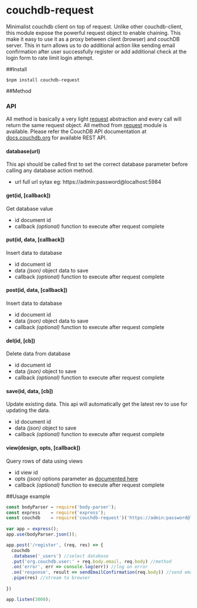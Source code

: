 # couchdb-request
Minimalist couchdb client on top of request.
Unlike other couchdb-client, this module expose the powerful request object to enable chaining. 
This make it easy to use it as a proxy between client (browser) and couchDB server. 
This in turn allows us to do additional action like sending email confirmation after user successfully register or add additional check at the login form to rate limit login attempt.


##Install

    $npm install couchdb-request


##Method

### API
All method is basically a very light [request](https://www.npmjs.com/package/request) abstraction and every call will
return the same request object. All method from [request](https://www.npmjs.com/package/request) module is available.
Please refer the CouchDB API documentation at [docs.couchdb.org](http://docs.couchdb.org/en/1.6.1/http-api.html) for available
REST API.

#### database(url)
This api should be called first to set the correct database parameter
before calling any database action method.
- url full url sytax eg: https://admin:password@localhost:5984


#### get(id, [callback])
Get database value
- id document id
- callback *(optional)* function to execute after request complete


#### put(id, data, [callback])
Insert data to database
- id document id
- data *(json)* object data to save
- callback *(optional)* function to execute after request complete

#### post(id, data, [callback])
Insert data to database
- id document id
- data *(json)* object data to save
- callback *(optional)* function to execute after request complete


#### del(id, [cb])
Delete data from database
- id document id
- data *(json)* object to save 
- callback *(optional)* function to execute after request complete

#### save(id, data, [cb])
Update existing data. This api will automatically get the latest rev to use for updating the data.
- id document id
- data *(json)* object to save
- callback *(optional)* function to execute after request complete


#### view(design, opts, [callback])
Query rows of data using views
- id view id
- opts *(json)* options parameter as [documented here](http://docs.couchdb.org/en/1.6.1/api/ddoc/views.html)
- callback *(optional)* function to execute after request complete

##Usage example
```javascript
const bodyParser = require('body-parser');
const express    = require('express');
const couchdb    = require('couchdb-request')('https://admin:password@localhost:5984');
    
var app = express();
app.use(bodyParser.json());

app.post('/register', (req, res) => {
  couchdb
  .database('_users') //select database
  .put('org.couchdb.user:' + req.body.email, req.body) //method
  .on('error', err => console.log(err)) //log on error
  .on('response', result => sendEmailConfirmation(req.body)) //send email on success
  .pipe(res) //stream to browser
      
})

app.listen(3000);
```

